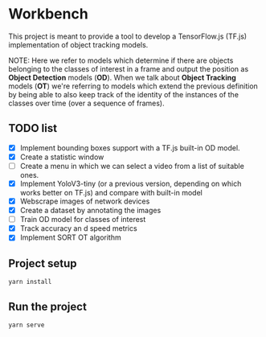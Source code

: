 # Workbench

This project is meant to provide a tool to develop a TensorFlow.js (TF.js) implementation of object tracking models.

NOTE: Here we refer to models which determine if there are objects belonging to the classes of interest in a frame and output the position as **Object Detection** models (**OD**). When we talk about **Object Tracking** models (**OT**) we're referring to models which extend the previous definition by being able to also keep track of the identity of the instances of the classes over time (over a sequence of frames).

## TODO list
- [X] Implement bounding boxes support with a TF.js built-in OD model.
- [X] Create a statistic window
- [ ] Create a menu in which we can select a video from a list of suitable ones.
- [X] Implement YoloV3-tiny (or a previous version, depending on which works better on TF.js) and compare with built-in model
- [X] Webscrape images of network devices
- [X] Create a dataset by annotating the images
- [ ] Train OD model for classes of interest
- [X] Track accuracy an  d speed metrics
- [X] Implement SORT OT algorithm

## Project setup
```
yarn install
```

## Run the project
```
yarn serve
```
